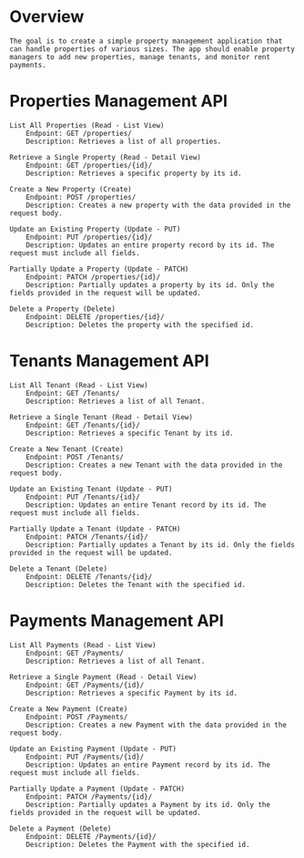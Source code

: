 # Overview
    The goal is to create a simple property management application that can handle properties of various sizes. The app should enable property managers to add new properties, manage tenants, and monitor rent payments.

# Properties Management API
    List All Properties (Read - List View)
        Endpoint: GET /properties/
        Description: Retrieves a list of all properties.

    Retrieve a Single Property (Read - Detail View)
        Endpoint: GET /properties/{id}/
        Description: Retrieves a specific property by its id.

    Create a New Property (Create)
        Endpoint: POST /properties/
        Description: Creates a new property with the data provided in the request body.

    Update an Existing Property (Update - PUT)
        Endpoint: PUT /properties/{id}/
        Description: Updates an entire property record by its id. The request must include all fields.

    Partially Update a Property (Update - PATCH)
        Endpoint: PATCH /properties/{id}/
        Description: Partially updates a property by its id. Only the fields provided in the request will be updated.

    Delete a Property (Delete)
        Endpoint: DELETE /properties/{id}/
        Description: Deletes the property with the specified id.


# Tenants Management API
    List All Tenant (Read - List View)
        Endpoint: GET /Tenants/
        Description: Retrieves a list of all Tenant.

    Retrieve a Single Tenant (Read - Detail View)
        Endpoint: GET /Tenants/{id}/
        Description: Retrieves a specific Tenant by its id.

    Create a New Tenant (Create)
        Endpoint: POST /Tenants/
        Description: Creates a new Tenant with the data provided in the request body.

    Update an Existing Tenant (Update - PUT)
        Endpoint: PUT /Tenants/{id}/
        Description: Updates an entire Tenant record by its id. The request must include all fields.

    Partially Update a Tenant (Update - PATCH)
        Endpoint: PATCH /Tenants/{id}/
        Description: Partially updates a Tenant by its id. Only the fields provided in the request will be updated.

    Delete a Tenant (Delete)
        Endpoint: DELETE /Tenants/{id}/
        Description: Deletes the Tenant with the specified id.


# Payments Management API
    List All Payments (Read - List View)
        Endpoint: GET /Payments/
        Description: Retrieves a list of all Tenant.

    Retrieve a Single Payment (Read - Detail View)
        Endpoint: GET /Payments/{id}/
        Description: Retrieves a specific Payment by its id.

    Create a New Payment (Create)
        Endpoint: POST /Payments/
        Description: Creates a new Payment with the data provided in the request body.

    Update an Existing Payment (Update - PUT)
        Endpoint: PUT /Payments/{id}/
        Description: Updates an entire Payment record by its id. The request must include all fields.

    Partially Update a Payment (Update - PATCH)
        Endpoint: PATCH /Payments/{id}/
        Description: Partially updates a Payment by its id. Only the fields provided in the request will be updated.

    Delete a Payment (Delete)
        Endpoint: DELETE /Payments/{id}/
        Description: Deletes the Payment with the specified id.